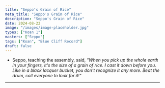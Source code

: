 ```yaml
---
title: "Seppo's Grain of Rice"
meta_title: "Seppo's Grain of Rice"
description: "Seppo's Grain of Rice"
date: 2024-08-22
image: "/images/image-placeholder.jpg"
types: ["Koan 1"]
masters: ["Seppo"]
tags: ["Koan", "Blue Cliff Record"]
draft: false
---
```


- Seppo, teaching the assembly, said, _"When you pick up the whole earth in your fingers, it's the size of a grain of rice. I cast it down before you. Like in a black lacquer bucket, you
don't recognize it any more. Beat the drum, call everyone to look for it!"_

***
